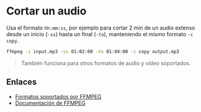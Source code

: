 # Cortar un audio

Usa el formato `hh:mm:ss`, por ejemplo para cortar 2 min de un audio extenso desde un inicio (`-ss`) hasta un final (`-to`), manteniendo el mismo formato `-c copy`.

```bash
ffmpeg -i input.mp3 -ss 01:02:00 -to 01:04:00 -c copy output.mp3
```
> También funciona para otros formatos de audio y vídeo soportados.

## Enlaces

* [Formatos soportados por FFMPEG](https://ffmpeg.org/ffmpeg-formats.html)
* [Documentación de FFMPEG](https://ffmpeg.org/documentation.html)
